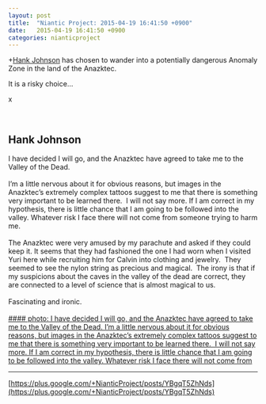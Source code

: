 ```yaml
---
layout: post
title:  "Niantic Project: 2015-04-19 16:41:50 +0900"
date:   2015-04-19 16:41:50 +0900
categories: nianticproject
---
```

+[Hank Johnson](https://plus.google.com/117792105926525258257 "") has chosen to wander into a potentially dangerous Anomaly Zone in the land of the Anazktec.

It is a risky choice...

x<div class="shared"><br /><h2>Hank Johnson</h2>I have decided I will go, and the Anazktec have agreed to take me to the Valley of the Dead.  <br /><br />I’m a little nervous about it for obvious reasons, but images in the Anazktec’s extremely complex tattoos suggest to me that there is something very important to be learned there.  I will not say more. If I am correct in my hypothesis, there is little chance that I am going to be followed into the valley. Whatever risk I face there will not come from someone trying to harm me.  <br /><br />The Anazktec were very amused by my parachute and asked if they could keep it. It seems that they had fashioned the one I had worn when I visited Yuri here while recruiting him for Calvin into clothing and jewelry.  They seemed to see the nylon string as precious and magical.  The irony is that if my suspicions about the caves in the valley of the dead are correct, they are connected to a level of science that is almost magical to us.  <br /><br />Fascinating and ironic.<br /><br /></div>
[#### photo: I have decided I will go, and the Anazktec have agreed to take me to the Valley of the Dead.
I’m a little nervous about it for obvious reasons, but images in the Anazktec’s extremely complex tattoos suggest to me that there is something very important to be learned there.  I will not say more. If I am correct in my hypothesis, there is little chance that I am going to be followed into the valley. Whatever risk I face there will not come from](https://lh3.googleusercontent.com/-jxQj3eETSnI/VTNX50cs6tI/AAAAAAAACi0/fyeWvfrQZGM/w800-h800/TheValley.jpg "")
- - -
[https://plus.google.com/+NianticProject/posts/YBgqT5ZhNds](https://plus.google.com/+NianticProject/posts/YBgqT5ZhNds)

